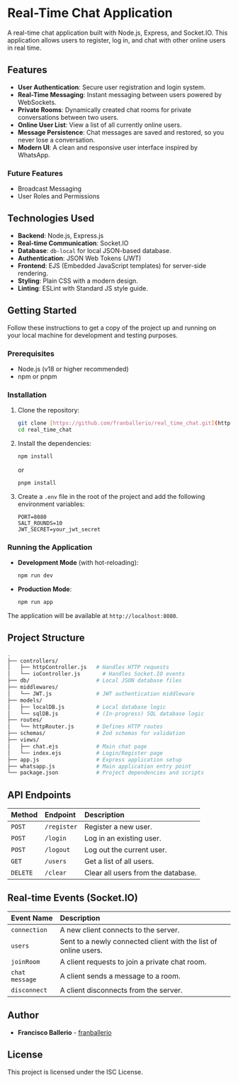 # Real-Time Chat Application

A real-time chat application built with Node.js, Express, and Socket.IO. This application allows users to register, log in, and chat with other online users in real time.

## Features

* **User Authentication**: Secure user registration and login system.
* **Real-Time Messaging**: Instant messaging between users powered by WebSockets.
* **Private Rooms**: Dynamically created chat rooms for private conversations between two users.
* **Online User List**: View a list of all currently online users.
* **Message Persistence**: Chat messages are saved and restored, so you never lose a conversation.
* **Modern UI**: A clean and responsive user interface inspired by WhatsApp.

### Future Features

* Broadcast Messaging
* User Roles and Permissions

## Technologies Used

* **Backend**: Node.js, Express.js
* **Real-time Communication**: Socket.IO
* **Database**: `db-local` for local JSON-based database.
* **Authentication**: JSON Web Tokens (JWT)
* **Frontend**: EJS (Embedded JavaScript templates) for server-side rendering.
* **Styling**: Plain CSS with a modern design.
* **Linting**: ESLint with Standard JS style guide.

## Getting Started

Follow these instructions to get a copy of the project up and running on your local machine for development and testing purposes.

### Prerequisites

* Node.js (v18 or higher recommended)
* npm or pnpm

### Installation

1.  Clone the repository:
    ```bash
    git clone [https://github.com/franballerio/real_time_chat.git](https://github.com/franballerio/real_time_chat.git)
    cd real_time_chat
    ```
2.  Install the dependencies:
    ```bash
    npm install
    ```
    or
    ```bash
    pnpm install
    ```
3.  Create a `.env` file in the root of the project and add the following environment variables:
    ```
    PORT=8080
    SALT_ROUNDS=10
    JWT_SECRET=your_jwt_secret
    ```

### Running the Application

* **Development Mode** (with hot-reloading):
    ```bash
    npm run dev
    ```
* **Production Mode**:
    ```bash
    npm run app
    ```

The application will be available at `http://localhost:8080`.

## Project Structure
```bash
.
├── controllers/  
│   ├── httpController.js   # Handles HTTP requests
│   └── ioController.js       # Handles Socket.IO events
├── db/                     # Local JSON database files
├── middlewares/  
│   └── JWT.js              # JWT authentication middleware
├── models/
│   ├── localDB.js          # Local database logic
│   └── sqlDB.js            # (In-progress) SQL database logic
├── routes/  
│   └── httpRouter.js       # Defines HTTP routes
├── schemas/                # Zod schemas for validation
├── views/  
│   ├── chat.ejs            # Main chat page
│   └── index.ejs           # Login/Register page
├── app.js                  # Express application setup
├── whatsapp.js             # Main application entry point
└── package.json            # Project dependencies and scripts
```

## API Endpoints

| Method   | Endpoint    | Description                     |
| :------- | :---------- | :------------------------------ |
| `POST`   | `/register` | Register a new user.            |
| `POST`   | `/login`    | Log in an existing user.        |
| `POST`   | `/logout`   | Log out the current user.       |
| `GET`    | `/users`    | Get a list of all users.        |
| `DELETE` | `/clear`    | Clear all users from the database. |

## Real-time Events (Socket.IO)

| Event Name     | Description                                                         |
| :------------- | :------------------------------------------------------------------ |
| `connection`   | A new client connects to the server.                                |
| `users`        | Sent to a newly connected client with the list of online users.     |
| `joinRoom`     | A client requests to join a private chat room.                      |
| `chat message` | A client sends a message to a room.                                 |
| `disconnect`   | A client disconnects from the server.                               |

## Author

* **Francisco Ballerio** - [franballerio](https://github.com/franballerio)

## License

This project is licensed under the ISC License.